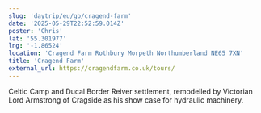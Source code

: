 ```yaml
---
slug: 'daytrip/eu/gb/cragend-farm'
date: '2025-05-29T22:52:59.014Z'
poster: 'Chris'
lat: '55.301977'
lng: '-1.86524'
location: 'Cragend Farm Rothbury Morpeth Northumberland NE65 7XN'
title: 'Cragend Farm'
external_url: https://cragendfarm.co.uk/tours/
---
```

Celtic Camp and Ducal Border Reiver settlement, remodelled by Victorian Lord Armstrong of Cragside as his show case for hydraulic machinery. 